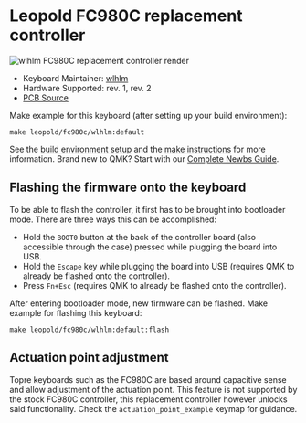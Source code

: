 # Leopold FC980C replacement controller

![wlhlm FC980C replacement controller render](https://i.imgur.com/5AW0DTm.png)

* Keyboard Maintainer: [wlhlm](https://github.com/wlhlm)
* Hardware Supported: rev. 1, rev. 2
* [PCB Source](https://github.com/wlhlm/fc980c-controller/)

Make example for this keyboard (after setting up your build environment):

    make leopold/fc980c/wlhlm:default

See the [build environment setup](https://docs.qmk.fm/#/getting_started_build_tools) and the [make instructions](https://docs.qmk.fm/#/getting_started_make_guide) for more information. Brand new to QMK? Start with our [Complete Newbs Guide](https://docs.qmk.fm/#/newbs).

## Flashing the firmware onto the keyboard

To be able to flash the controller, it first has to be brought into bootloader mode. There are three ways this can be accomplished:

- Hold the `BOOT0` button at the back of the controller board (also accessible through the case) pressed while plugging the board into USB.
- Hold the `Escape` key while plugging the board into USB (requires QMK to already be flashed onto the controller).
- Press `Fn+Esc` (requires QMK to already be flashed onto the controller).

After entering bootloader mode, new firmware can be flashed. Make example for flashing this keyboard:

    make leopold/fc980c/wlhlm:default:flash

## Actuation point adjustment

Topre keyboards such as the FC980C are based around capacitive sense and allow adjustment of the actuation point. This feature is not supported by the stock FC980C controller, this replacement controller however unlocks said functionality. Check the `actuation_point_example` keymap for guidance.


